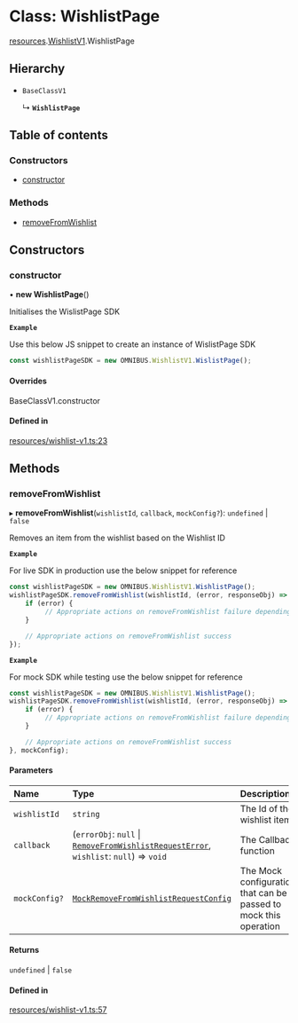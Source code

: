 # Class: WishlistPage

[resources](../wiki/resources).[WishlistV1](../wiki/resources.WishlistV1).WishlistPage

## Hierarchy

- `BaseClassV1`

  ↳ **`WishlistPage`**

## Table of contents

### Constructors

- [constructor](../wiki/resources.WishlistV1.WishlistPage#constructor)

### Methods

- [removeFromWishlist](../wiki/resources.WishlistV1.WishlistPage#removefromwishlist)

## Constructors

### constructor

• **new WishlistPage**()

Initialises the WislistPage SDK

**`Example`**

Use this below JS snippet to create an instance of WislistPage SDK 
```js
const wishlistPageSDK = new OMNIBUS.WishlistV1.WislistPage();
```

#### Overrides

BaseClassV1.constructor

#### Defined in

[resources/wishlist-v1.ts:23](https://gitlab.com/baliganikhil/blackmirror-sdk/-/blob/349365c/src/resources/wishlist-v1.ts#L23)

## Methods

### removeFromWishlist

▸ **removeFromWishlist**(`wishlistId`, `callback`, `mockConfig?`): `undefined` \| ``false``

Removes an item from the wishlist based on the Wishlist ID

**`Example`**

For live SDK in production use the below snippet for reference
```js
const wishlistPageSDK = new OMNIBUS.WishlistV1.WishlistPage();
wishlistPageSDK.removeFromWishlist(wishlistId, (error, responseObj) => {
    if (error) {
         // Appropriate actions on removeFromWishlist failure depending on error.errorCode 
    }

    // Appropriate actions on removeFromWishlist success
});
```

**`Example`**

For mock SDK while testing use the below snippet for reference
```js
const wishlistPageSDK = new OMNIBUS.WishlistV1.WishlistPage();
wishlistPageSDK.removeFromWishlist(wishlistId, (error, responseObj) => {
    if (error) {
         // Appropriate actions on removeFromWishlist failure depending on error.errorCode 
    }

    // Appropriate actions on removeFromWishlist success
}, mockConfig);
```

#### Parameters

| Name | Type | Description |
| :------ | :------ | :------ |
| `wishlistId` | `string` | The Id of the wishlist item |
| `callback` | (`errorObj`: ``null`` \| [`RemoveFromWishlistRequestError`](../wiki/models.RemoveFromWishlistRequestError), `wishlist`: ``null``) => `void` | The Callback function |
| `mockConfig?` | [`MockRemoveFromWishlistRequestConfig`](../wiki/models.MockRemoveFromWishlistRequestConfig) | The Mock configuration that can be passed to mock this operation |

#### Returns

`undefined` \| ``false``

#### Defined in

[resources/wishlist-v1.ts:57](https://gitlab.com/baliganikhil/blackmirror-sdk/-/blob/349365c/src/resources/wishlist-v1.ts#L57)
